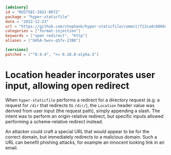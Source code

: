 ```toml
[advisory]
id = "RUSTSEC-2022-0072"
package = "hyper-staticfile"
date = "2022-12-23"
url = "https://github.com/stephank/hyper-staticfile/commit/f12cadc6666c6f555d29725f5bc45da2103f24ea"
categories = ["format-injection"]
keywords = ["open redirect", "http"]
aliases = ["GHSA-5wvv-q5fv-2388"]

[versions]
patched = ["^0.9.4", ">= 0.10.0-alpha.5"]
```

# Location header incorporates user input, allowing open redirect

When `hyper-staticfile` performs a redirect for a directory request (e.g. a
request for `/dir` that redirects to `/dir/`), the `Location` header value was
derived from user input (the request path), simply appending a slash. The
intent was to perform an origin-relative redirect, but specific inputs
allowed performing a scheme-relative redirect instead.

An attacker could craft a special URL that would appear to be for the correct
domain, but immediately redirects to a malicious domain. Such a URL can benefit
phishing attacks, for example an innocent looking link in an email.
